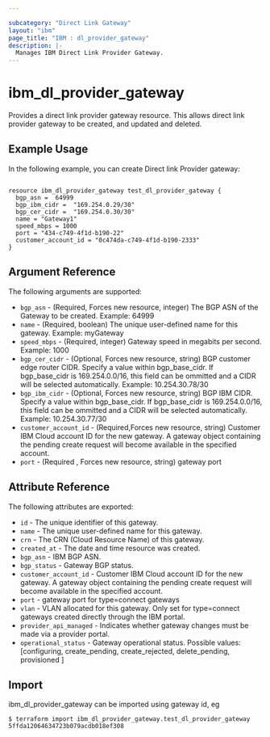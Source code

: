```yaml
---

subcategory: "Direct Link Gateway"
layout: "ibm"
page_title: "IBM : dl_provider_gateway"
description: |-
  Manages IBM Direct Link Provider Gateway.
---
```


# ibm\_dl_provider_gateway

Provides a direct link provider gateway resource. This allows direct link provider gateway to be created, and updated and deleted.

## Example Usage
In the following example, you can create Direct link Provider gateway:

```hcl

resource ibm_dl_provider_gateway test_dl_provider_gateway {
  bgp_asn =  64999
  bgp_ibm_cidr =  "169.254.0.29/30"
  bgp_cer_cidr =  "169.254.0.30/30"
  name = "Gateway1"
  speed_mbps = 1000 
  port = "434-c749-4f1d-b190-22"
  customer_account_id = "0c474da-c749-4f1d-b190-2333"
}   
```

## Argument Reference

The following arguments are supported:

* `bgp_asn` - (Required, Forces new resource, integer) The BGP ASN of the Gateway to be created. Example: 64999
* `name` - (Required, boolean) The unique user-defined name for this gateway. Example: myGateway
* `speed_mbps` - (Required, integer) Gateway speed in megabits per second. Example: 1000
* `bgp_cer_cidr` - (Optional, Forces new resource, string) BGP customer edge router CIDR. Specify a value within bgp_base_cidr. If bgp_base_cidr is 169.254.0.0/16, this field can be ommitted and a CIDR will be selected automatically. Example: 10.254.30.78/30
* `bgp_ibm_cidr` - (Optional, Forces new resource, string) BGP IBM CIDR. Specify a value within bgp_base_cidr. If bgp_base_cidr is 169.254.0.0/16, this field can be ommitted and a CIDR will be selected automatically. Example: 10.254.30.77/30 
* `customer_account_id` - (Required,Forces new resource, string) Customer IBM Cloud account ID for the new gateway. A gateway object containing the pending create request will become available in the specified account.
* `port` - (Required , Forces new resource, string) gateway port



## Attribute Reference

The following attributes are exported:

* `id` - The unique identifier of this gateway. 
* `name` - The unique user-defined name for this gateway. 
* `crn` - The CRN (Cloud Resource Name) of this gateway. 
* `created_at` - The date and time resource was created.
* `bgp_asn` - IBM BGP ASN.
* `bgp_status` - Gateway BGP status.
* `customer_account_id` - Customer IBM Cloud account ID for the new gateway. A gateway object containing the pending create request will become available in the specified account.
* `port` - gateway port for type=connect gateways
* `vlan` - VLAN allocated for this gateway. Only set for type=connect gateways created directly through the IBM portal. 
* `provider_api_managed` - Indicates whether gateway changes must be made via a provider portal.
* `operational_status` - Gateway operational status.
Possible values:[configuring, create_pending, create_rejected, delete_pending, provisioned ]

## Import

ibm_dl_provider_gateway can be imported using gateway id, eg

```
$ terraform import ibm_dl_provider_gateway.test_dl_provider_gateway 5ffda12064634723b079acdb018ef308
```
